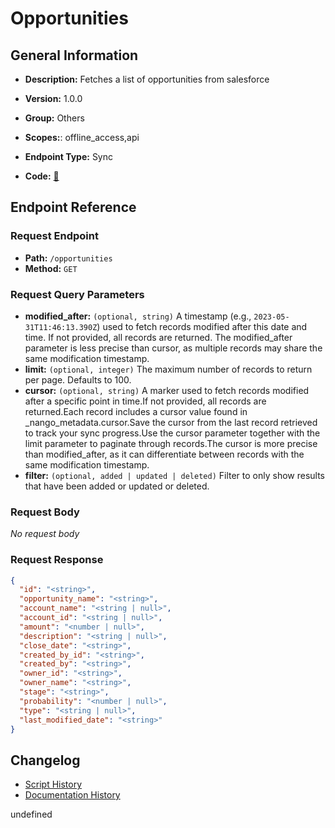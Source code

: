 # Opportunities

## General Information

- **Description:** Fetches a list of opportunities from salesforce

- **Version:** 1.0.0
- **Group:** Others
- **Scopes:**: offline_access,api
- **Endpoint Type:** Sync
- **Code:** [🔗](https://github.com/NangoHQ/integration-templates/tree/main/integrations/salesforce-sandbox/syncs/opportunities.ts)


## Endpoint Reference

### Request Endpoint

- **Path:** `/opportunities`
- **Method:** `GET`

### Request Query Parameters

- **modified_after:** `(optional, string)` A timestamp (e.g., `2023-05-31T11:46:13.390Z`) used to fetch records modified after this date and time. If not provided, all records are returned. The modified_after parameter is less precise than cursor, as multiple records may share the same modification timestamp.
- **limit:** `(optional, integer)` The maximum number of records to return per page. Defaults to 100.
- **cursor:** `(optional, string)` A marker used to fetch records modified after a specific point in time.If not provided, all records are returned.Each record includes a cursor value found in _nango_metadata.cursor.Save the cursor from the last record retrieved to track your sync progress.Use the cursor parameter together with the limit parameter to paginate through records.The cursor is more precise than modified_after, as it can differentiate between records with the same modification timestamp.
- **filter:** `(optional, added | updated | deleted)` Filter to only show results that have been added or updated or deleted.

### Request Body

_No request body_

### Request Response

```json
{
  "id": "<string>",
  "opportunity_name": "<string>",
  "account_name": "<string | null>",
  "account_id": "<string | null>",
  "amount": "<number | null>",
  "description": "<string | null>",
  "close_date": "<string>",
  "created_by_id": "<string>",
  "created_by": "<string>",
  "owner_id": "<string>",
  "owner_name": "<string>",
  "stage": "<string>",
  "probability": "<number | null>",
  "type": "<string | null>",
  "last_modified_date": "<string>"
}
```

## Changelog

- [Script History](https://github.com/NangoHQ/integration-templates/commits/main/integrations/salesforce-sandbox/syncs/opportunities.ts)
- [Documentation History](https://github.com/NangoHQ/integration-templates/commits/main/integrations/salesforce-sandbox/syncs/opportunities.md)

<!-- END  GENERATED CONTENT -->




undefined
